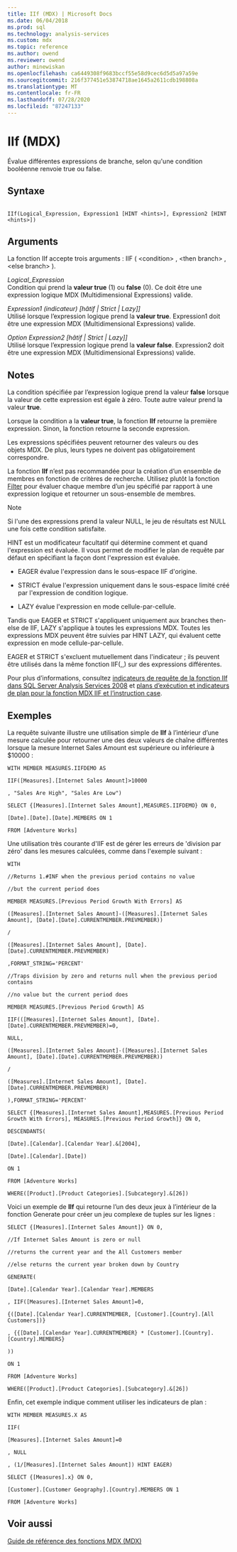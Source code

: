 ```yaml
---
title: IIf (MDX) | Microsoft Docs
ms.date: 06/04/2018
ms.prod: sql
ms.technology: analysis-services
ms.custom: mdx
ms.topic: reference
ms.author: owend
ms.reviewer: owend
author: minewiskan
ms.openlocfilehash: ca6449308f9683bccf55e58d9cec6d5d5a97a59e
ms.sourcegitcommit: 216f377451e53874718ae1645a2611cdb198808a
ms.translationtype: MT
ms.contentlocale: fr-FR
ms.lasthandoff: 07/28/2020
ms.locfileid: "87247133"
---
```

# <a name="iif-mdx"></a>IIf (MDX)


  Évalue différentes expressions de branche, selon qu'une condition booléenne renvoie true ou false.  
  
## <a name="syntax"></a>Syntaxe  
  
```  
  
IIf(Logical_Expression, Expression1 [HINT <hints>], Expression2 [HINT <hints>])  
```  
  
## <a name="arguments"></a>Arguments  
 La fonction IIf accepte trois arguments : IIF ( \<condition> , \<then branch> , \<else branch> ).  
  
 *Logical_Expression*  
 Condition qui prend la **valeur true** (1) ou **false** (0). Ce doit être une expression logique MDX (Multidimensional Expressions) valide.  
  
 *Expression1 (indicateur) [hâtif | Strict | Lazy]]*  
 Utilisé lorsque l’expression logique prend la **valeur true**. Expression1 doit être une expression MDX (Multidimensional Expressions) valide.  
  
 *Option Expression2 [hâtif | Strict | Lazy]]*  
 Utilisé lorsque l’expression logique prend la **valeur false**. Expression2 doit être une expression MDX (Multidimensional Expressions) valide.  
  
## <a name="remarks"></a>Notes  
 La condition spécifiée par l’expression logique prend la valeur **false** lorsque la valeur de cette expression est égale à zéro. Toute autre valeur prend la valeur **true**.  
  
 Lorsque la condition a la **valeur true**, la fonction **IIf** retourne la première expression. Sinon, la fonction retourne la seconde expression.  
  
 Les expressions spécifiées peuvent retourner des valeurs ou des objets MDX. De plus, leurs types ne doivent pas obligatoirement correspondre.  
  
 La fonction **IIf** n’est pas recommandée pour la création d’un ensemble de membres en fonction de critères de recherche. Utilisez plutôt la fonction [Filter](../mdx/filter-mdx.md) pour évaluer chaque membre d’un jeu spécifié par rapport à une expression logique et retourner un sous-ensemble de membres.  
  
> [!NOTE]  
>  Si l'une des expressions prend la valeur NULL, le jeu de résultats est NULL une fois cette condition satisfaite.  
  
 HINT est un modificateur facultatif qui détermine comment et quand l'expression est évaluée. Il vous permet de modifier le plan de requête par défaut en spécifiant la façon dont l'expression est évaluée.  
  
-   EAGER évalue l'expression dans le sous-espace IIF d'origine.  
  
-   STRICT évalue l'expression uniquement dans le sous-espace limité créé par l'expression de condition logique.  
  
-   LAZY évalue l'expression en mode cellule-par-cellule.  
  
 Tandis que EAGER et STRICT s'appliquent uniquement aux branches then-else de IIF, LAZY s'applique à toutes les expressions MDX. Toutes les expressions MDX peuvent être suivies par HINT LAZY, qui évaluent cette expression en mode cellule-par-cellule.  
  
 EAGER et STRICT s'excluent mutuellement dans l'indicateur ; ils peuvent être utilisés dans la même fonction IIF(,,) sur des expressions différentes.  
  
 Pour plus d’informations, consultez [indicateurs de requête de la fonction IIf dans SQL Server Analysis Services 2008](http://www.ssas-info.com/analysis-services-articles/50-mdx/1103-iif-function-query-hints-in-sql-server-analysis-services-2008) et [plans d’exécution et indicateurs de plan pour la fonction MDX IIF et l’instruction case](https://go.microsoft.com/fwlink/?LinkId=269565).  
  
## <a name="examples"></a>Exemples  
 La requête suivante illustre une utilisation simple de **IIf** à l’intérieur d’une mesure calculée pour retourner une des deux valeurs de chaîne différentes lorsque la mesure Internet Sales Amount est supérieure ou inférieure à $10000 :  
  
 `WITH MEMBER MEASURES.IIFDEMO AS`  
  
 `IIF([Measures].[Internet Sales Amount]>10000`  
  
 `, "Sales Are High", "Sales Are Low")`  
  
 `SELECT {[Measures].[Internet Sales Amount],MEASURES.IIFDEMO} ON 0,`  
  
 `[Date].[Date].[Date].MEMBERS ON 1`  
  
 `FROM [Adventure Works]`  
  
 Une utilisation très courante d'IIF est de gérer les erreurs de 'division par zéro' dans les mesures calculées, comme dans l'exemple suivant :  
  
 `WITH`  
  
 `//Returns 1.#INF when the previous period contains no value`  
  
 `//but the current period does`  
  
 `MEMBER MEASURES.[Previous Period Growth With Errors] AS`  
  
 `([Measures].[Internet Sales Amount]-([Measures].[Internet Sales Amount], [Date].[Date].CURRENTMEMBER.PREVMEMBER))`  
  
 `/`  
  
 `([Measures].[Internet Sales Amount], [Date].[Date].CURRENTMEMBER.PREVMEMBER)`  
  
 `,FORMAT_STRING='PERCENT'`  
  
 `//Traps division by zero and returns null when the previous period contains`  
  
 `//no value but the current period does`  
  
 `MEMBER MEASURES.[Previous Period Growth] AS`  
  
 `IIF(([Measures].[Internet Sales Amount], [Date].[Date].CURRENTMEMBER.PREVMEMBER)=0,`  
  
 `NULL,`  
  
 `([Measures].[Internet Sales Amount]-([Measures].[Internet Sales Amount], [Date].[Date].CURRENTMEMBER.PREVMEMBER))`  
  
 `/`  
  
 `([Measures].[Internet Sales Amount], [Date].[Date].CURRENTMEMBER.PREVMEMBER)`  
  
 `),FORMAT_STRING='PERCENT'`  
  
 `SELECT {[Measures].[Internet Sales Amount],MEASURES.[Previous Period Growth With Errors], MEASURES.[Previous Period Growth]} ON 0,`  
  
 `DESCENDANTS(`  
  
 `[Date].[Calendar].[Calendar Year].&[2004],`  
  
 `[Date].[Calendar].[Date])`  
  
 `ON 1`  
  
 `FROM [Adventure Works]`  
  
 `WHERE([Product].[Product Categories].[Subcategory].&[26])`  
  
 Voici un exemple de **IIf** qui retourne l’un des deux jeux à l’intérieur de la fonction Generate pour créer un jeu complexe de tuples sur les lignes :  
  
 `SELECT {[Measures].[Internet Sales Amount]} ON 0,`  
  
 `//If Internet Sales Amount is zero or null`  
  
 `//returns the current year and the All Customers member`  
  
 `//else returns the current year broken down by Country`  
  
 `GENERATE(`  
  
 `[Date].[Calendar Year].[Calendar Year].MEMBERS`  
  
 `, IIF([Measures].[Internet Sales Amount]=0,`  
  
 `{([Date].[Calendar Year].CURRENTMEMBER, [Customer].[Country].[All Customers])}`  
  
 `, {{[Date].[Calendar Year].CURRENTMEMBER} * [Customer].[Country].[Country].MEMBERS}`  
  
 `))`  
  
 `ON 1`  
  
 `FROM [Adventure Works]`  
  
 `WHERE([Product].[Product Categories].[Subcategory].&[26])`  
  
 Enfin, cet exemple indique comment utiliser les indicateurs de plan :  
  
 `WITH MEMBER MEASURES.X AS`  
  
 `IIF(`  
  
 `[Measures].[Internet Sales Amount]=0`  
  
 `, NULL`  
  
 `, (1/[Measures].[Internet Sales Amount]) HINT EAGER)`  
  
 `SELECT {[Measures].x} ON 0,`  
  
 `[Customer].[Customer Geography].[Country].MEMBERS ON 1`  
  
 `FROM [Adventure Works]`  
  
## <a name="see-also"></a>Voir aussi  
 [Guide de référence des fonctions MDX &#40;MDX&#41;](../mdx/mdx-function-reference-mdx.md)  
  
  
